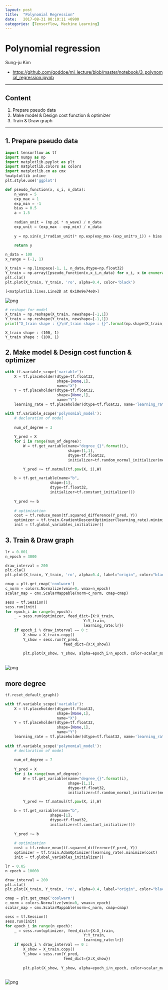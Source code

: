 ```yaml
---
layout: post
title:  "Polynomial Regression"
date:   2017-08-31 00:10:11 +0900
categories: [Tensorflow, Machine Learning]
---
```


# Polynomial regression
Sung-ju Kim
+ <a href="https://github.com/goddoe/ml_lecture/blob/master/notebook/3_polynomial_regression.ipynb">https://github.com/goddoe/ml_lecture/blob/master/notebook/3_polynomial_regression.ipynb</a>

- - -

## Content
1. Prepare pseudo data
2. Make model & Design cost function & optimizer
3. Train & Draw graph

- - -

## 1. Prepare pseudo data


```python
import tensorflow as tf
import numpy as np
import matplotlib.pyplot as plt
import matplotlib.colors as colors
import matplotlib.cm as cmx
%matplotlib inline
plt.style.use('ggplot')
```


```python
def pseudo_function(x, x_i, n_data):
    n_wave = 5
    exp_max = 1
    exp_min = -1
    bias = 0.5
    a = 1.5
    
    radian_unit = (np.pi * n_wave) / n_data
    exp_unit = (exp_max - exp_min) / n_data 
    
    y = np.sin(x_i*radian_unit)* np.exp(exp_max-(exp_unit*x_i)) + bias + a*x
    
    return y
```


```python
n_data = 100
x_range = (-1, 1)

X_train = np.linspace(-1, 1, n_data,dtype=np.float32)
Y_train = np.array([pseudo_function(x,x_i,n_data) for x_i, x in enumerate(list(X_train))], dtype=np.float32)
plt.cla()
plt.plot(X_train, Y_train, 'ro', alpha=0.4, color='black')
```




    [<matplotlib.lines.Line2D at 0x10e9e74e0>]




![png]({{site.url}}/assets/post/2017-08-31-polynomial-regression/output_5_1.png)



```python
# reshape for model
X_train = np.reshape(X_train, newshape=[-1,1])
Y_train = np.reshape(Y_train, newshape=[-1,1])
print("X_train shape : {}\nY_train shape : {}".format(np.shape(X_train), np.shape(X_train)))
```

    X_train shape : (100, 1)
    Y_train shape : (100, 1)


## 2. Make model & Design cost function & optimizer


```python
with tf.variable_scope('variable'):
    X = tf.placeholder(dtype=tf.float32, 
                       shape=[None,1],
                       name="X")
    Y = tf.placeholder(dtype=tf.float32,
                       shape=[None,1],
                       name="Y")
    learning_rate = tf.placeholder(dtype=tf.float32, name='learning_rate')
```


```python
with tf.variable_scope('polynomial_model'):
    # declaration of model
    
    num_of_degree = 3
    
    Y_pred = X
    for i in range(num_of_degree):
        W = tf.get_variable(name="degree_{}".format(i),
                            shape=[1,1],
                            dtype=tf.float32,
                            initializer=tf.random_normal_initializer(mean=0.0, stddev=0.02))

        Y_pred += tf.matmul(tf.pow(X, i),W)

    b = tf.get_variable(name="b",
                    shape=[1],
                    dtype=tf.float32,
                    initializer=tf.constant_initializer())
    
    Y_pred += b
    
    # optimization
    cost = tf.reduce_mean(tf.squared_difference(Y_pred, Y))
    optimizer = tf.train.GradientDescentOptimizer(learning_rate).minimize(cost)
    init = tf.global_variables_initializer()
```

## 3. Train & Draw graph


```python
lr = 0.001
n_epoch = 3000

draw_interval = 200
plt.cla()
plt.plot(X_train, Y_train, 'ro', alpha=0.4, label="origin", color="black")

cmap = plt.get_cmap('coolwarm')
c_norm = colors.Normalize(vmin=0, vmax=n_epoch)
scalar_map = cmx.ScalarMappable(norm=c_norm, cmap=cmap)

sess = tf.Session() 
sess.run(init)
for epoch_i in range(n_epoch):
    _ = sess.run(optimizer, feed_dict={X:X_train, 
                                   Y:Y_train, 
                                   learning_rate:lr})
    if epoch_i % draw_interval == 0 :
        X_show = X_train.copy()
        Y_show = sess.run(Y_pred, 
                          feed_dict={X:X_show})
        
        plt.plot(X_show, Y_show, alpha=epoch_i/n_epoch, color=scalar_map.to_rgba(epoch_i))
        
```


![png]({{site.url}}/assets/post/2017-08-31-polynomial-regression/output_11_0.png)


## more degree


```python
tf.reset_default_graph()
```


```python
with tf.variable_scope('variable'):
    X = tf.placeholder(dtype=tf.float32, 
                       shape=[None,1],
                       name="X")
    Y = tf.placeholder(dtype=tf.float32,
                       shape=[None,1],
                       name="Y")
    learning_rate = tf.placeholder(dtype=tf.float32, name='learning_rate')
    
with tf.variable_scope('polynomial_model'):
    # declaration of model
    
    num_of_degree = 7
    
    Y_pred = X
    for i in range(num_of_degree):
        W = tf.get_variable(name="degree_{}".format(i),
                            shape=[1,1],
                            dtype=tf.float32,
                            initializer=tf.random_normal_initializer(mean=0.0, stddev=0.02))

        Y_pred += tf.matmul(tf.pow(X, i),W)

    b = tf.get_variable(name="b",
                    shape=[1],
                    dtype=tf.float32,
                    initializer=tf.constant_initializer())
    
    Y_pred += b
    
    # optimization
    cost = tf.reduce_mean(tf.squared_difference(Y_pred, Y))
    optimizer = tf.train.AdamOptimizer(learning_rate).minimize(cost)
    init = tf.global_variables_initializer()
```


```python
lr = 0.05
n_epoch = 10000

draw_interval = 200
plt.cla()
plt.plot(X_train, Y_train, 'ro', alpha=0.4, label="origin", color="black")

cmap = plt.get_cmap('coolwarm')
c_norm = colors.Normalize(vmin=0, vmax=n_epoch)
scalar_map = cmx.ScalarMappable(norm=c_norm, cmap=cmap)

sess = tf.Session() 
sess.run(init)
for epoch_i in range(n_epoch):
    _ = sess.run(optimizer, feed_dict={X:X_train, 
                                   Y:Y_train, 
                                   learning_rate:lr})
    if epoch_i % draw_interval == 0 :
        X_show = X_train.copy()
        Y_show = sess.run(Y_pred, 
                          feed_dict={X:X_show})
        
        plt.plot(X_show, Y_show, alpha=epoch_i/n_epoch, color=scalar_map.to_rgba(epoch_i))
        
```


![png]({{site.url}}/assets/post/2017-08-31-polynomial-regression/output_15_0.png)


